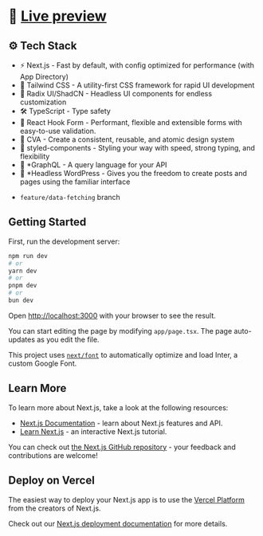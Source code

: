 # 🚀 [Live preview](https://starvisa.netlify.app/)

## ⚙️ Tech Stack

- ⚡ Next.js - Fast by default, with config optimized for performance (with App Directory)
- 🎨 Tailwind CSS - A utility-first CSS framework for rapid UI development
- 🧩 Radix UI/ShadCN - Headless UI components for endless customization
- 🛠️ TypeScript - Type safety
- 📝 React Hook Form - Performant, flexible and extensible forms with easy-to-use validation.
- 💎 CVA - Create a consistent, reusable, and atomic design system
- 💅 styled-components - Styling your way with speed, strong typing, and flexibility
- 🔗 *GraphQL - A query language for your API
- 💾 *Headless WordPress - Gives you the freedom to create posts and pages using the familiar interface


* `feature/data-fetching` branch

## Getting Started

First, run the development server:

```bash
npm run dev
# or
yarn dev
# or
pnpm dev
# or
bun dev
```

Open [http://localhost:3000](http://localhost:3000) with your browser to see the result.

You can start editing the page by modifying `app/page.tsx`. The page auto-updates as you edit the file.

This project uses [`next/font`](https://nextjs.org/docs/basic-features/font-optimization) to automatically optimize and load Inter, a custom Google Font.

## Learn More

To learn more about Next.js, take a look at the following resources:

- [Next.js Documentation](https://nextjs.org/docs) - learn about Next.js features and API.
- [Learn Next.js](https://nextjs.org/learn) - an interactive Next.js tutorial.

You can check out [the Next.js GitHub repository](https://github.com/vercel/next.js/) - your feedback and contributions are welcome!

## Deploy on Vercel

The easiest way to deploy your Next.js app is to use the [Vercel Platform](https://vercel.com/new?utm_medium=default-template&filter=next.js&utm_source=create-next-app&utm_campaign=create-next-app-readme) from the creators of Next.js.

Check out our [Next.js deployment documentation](https://nextjs.org/docs/deployment) for more details.
